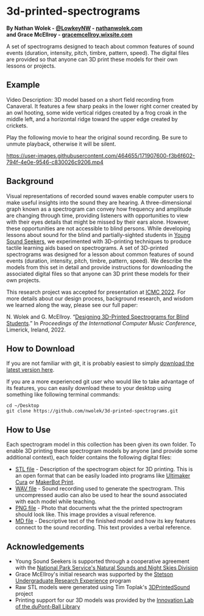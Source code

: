 # 3d-printed-spectrograms
**By Nathan Wolek - [@LowkeyNW](http://twitter.com/lowkeynw) - [nathanwolek.com](https://www.nathanwolek.com)**  
**and Grace McEllroy - [gracemcellroy.wixsite.com](https://gracemcellroy.wixsite.com/home)** 

A set of spectrograms designed to teach about common features of sound events (duration, intensity, pitch, timbre, pattern, speed). The digital files are provided so that anyone can 3D print these models for their own lessons or projects.

## Example

Video Description: 3D model based on a short field recording from Canaveral. It features a few sharp peaks in the lower right corner created by an owl hooting, some wide vertical ridges created by a frog croak in the middle left, and a horizontal ridge toward the upper edge created by crickets.

Play the following movie to hear the original sound recording. Be sure to unmute playback, otherwise it will be silent.

https://user-images.githubusercontent.com/464655/171907600-f3b6f602-794f-4e0e-9546-c830026c9206.mp4

## Background

Visual representations of recorded sound waves enable computer users to make useful insights into the sound they are hearing. A three-dimensional graph known as a spectrogram can convey how frequency and amplitude are changing through time, providing listeners with opportunities to view with their eyes details that might be missed by their ears alone. However, these opportunities are not accessible to blind persons. While developing lessons about sound for the blind and partially-sighted students in [Young Sound Seekers](https://atlanticcenterforthearts.org/youngsoundseekers/), we experimented with 3D-printing techniques to produce tactile learning aids based on spectrograms. A set of 3D-printed spectrograms was designed for a lesson about common features of sound events (duration, intensity, pitch, timbre, pattern, speed). We describe the models from this set in detail and provide instructions for downloading the associated digital files so that anyone can 3D print these models for their own projects.

This research project was accepted for presentation at [ICMC 2022](https://icmc2022.org). For more details about our design process, background research, and wisdom we learned along the way, please see our full paper: 

N. Wolek and G. McEllroy. “[Designing 3D-Printed Spectrograms for Blind Students](http://nathanwolek.com/docs/2022/designing-3d-printed-spectrograms.pdf).” In *Proceedings of the International Computer Music Conference*, Limerick, Ireland, 2022.


## How to Download

If you are not familiar with git, it is probably easiest to simply [download the latest version here](https://github.com/nwolek/3d-printed-spectrograms/archive/refs/heads/main.zip). 

If you are a more experienced git user who would like to take advantage of its features, you can easily download these to your desktop using something like following terminal commands:

```
cd ~/Desktop
git clone https://github.com/nwolek/3d-printed-spectrograms.git
```

## How to Use

Each spectrogram model in this collection has been given its own folder. To enable 3D printing these spectrogram models by anyone (and provide some additional context), each folder contains the following digital files:

- [STL file](https://www.loc.gov/preservation/digital/formats/fdd/fdd000504.shtml) - Description of the spectrogram object for 3D printing. This is an open format that can be easily loaded into programs like [Ultimaker Cura](https://ultimaker.com/software/ultimaker-cura) or [MakerBot Print](https://www.makerbot.com/3d-printers/apps/makerbot-print/).
- [WAV file](https://www.loc.gov/preservation/digital/formats/fdd/fdd000001.shtml) - Sound recording used to generate the spectrogram. This uncompressed audio can also be used to hear the sound associated with each model while teaching.
- [PNG file](https://www.loc.gov/preservation/digital/formats/fdd/fdd000153.shtml) - Photo that documents what the the printed spectrogram should look like. This image provides a visual reference.
- [MD file](https://en.wikipedia.org/wiki/Markdown) - Descriptive text of the finished model and how its key features connect to the sound recording. This text provides a verbal reference.

## Acknowledgements

- Young Sound Seekers is supported through a cooperative agreement with the [National Park Service's Natural Sounds and Night Skies Division](https://www.nps.gov/orgs/1050/index.htm)
- Grace McEllroy's initial research was supported by the [Stetson Undergraduate Research Experience](https://www.stetson.edu/other/research/sure.php) program
- Raw STL models were generated using Tim Toplak's [3DPrintedSound](https://github.com/TimToplak/3DprintedSound) project
- Printing support for our 3D models was provided by the [Innovation Lab of the duPont-Ball Library](https://www2.stetson.edu/library/innovation-lab/)
